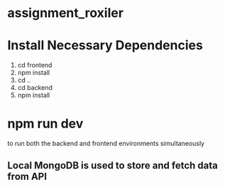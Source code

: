 # assignment_roxiler

# Install Necessary Dependencies
1) cd frontend
2) npm install
3) cd ..
4) cd backend
5) npm install

# npm run dev
to run both the backend and frontend environments simultaneously 

## Local MongoDB is used to store and fetch data from API
